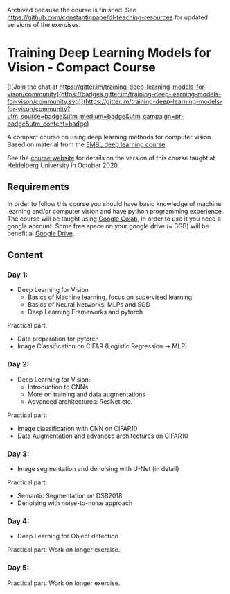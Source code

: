 Archived because the course is finished. See https://github.com/constantinpape/dl-teaching-resources for updated versions of the exercises.

# Training Deep Learning Models for Vision - Compact Course

[![Join the chat at https://gitter.im/training-deep-learning-models-for-vison/community](https://badges.gitter.im/training-deep-learning-models-for-vison/community.svg)](https://gitter.im/training-deep-learning-models-for-vison/community?utm_source=badge&utm_medium=badge&utm_campaign=pr-badge&utm_content=badge)

A compact course on using deep learning methods for computer vision.
Based on material from the [EMBL deep learning course](https://github.com/kreshuklab/teaching-dl-course-2019).

See the [course website](https://hci.iwr.uni-heidelberg.de/ial/adl) for details on the version of this course taught at Heidelberg University in October 2020.

## Requirements

In order to follow this course you should have basic knowledge of machine learning and/or computer vision and have python programming experience.
The course will be taught using [Google Colab](https://colab.research.google.com/notebooks/intro.ipynb#), in order to use it you need a google account. 
Some free space on your google drive (~ 3GB) will be benefitial [Google Drive](https://www.google.com/drive/). 


## Content

### Day 1:

- Deep Learning for Vision
    - Basics of Machine learning, focus on supervised learning
    - Basics of Neural Networks: MLPs and SGD
    - Deep Learning Frameworks and pytorch

Practical part:
- Data preperation for pytorch
- Image Classification on CIFAR (Logistic Regression -> MLP)


### Day 2:

- Deep Learning for Vision:
    - Introduction to CNNs
    - More on training and data augmentations
    - Advanced architectures: ResNet etc.

Practical part:
- Image classification with CNN on CIFAR10
- Data Augmentation and advanced architectures on CIFAR10


### Day 3:

- Image segmentation and denoising with U-Net (in detail)

Practical part:
- Semantic Segmentation on DSB2018
- Denoising with noise-to-noise approach


### Day 4:

- Deep Learning for Object detection

Practical part:
Work on longer exercise.

### Day 5:

Practical part:
Work on longer exercise.
